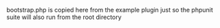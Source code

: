 bootstrap.php is copied here from the example plugin just so the phpunit suite will also run from the root directory